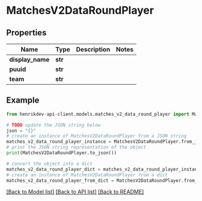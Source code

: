 # MatchesV2DataRoundPlayer


## Properties

Name | Type | Description | Notes
------------ | ------------- | ------------- | -------------
**display_name** | **str** |  | 
**puuid** | **str** |  | 
**team** | **str** |  | 

## Example

```python
from henrikdev-api-client.models.matches_v2_data_round_player import MatchesV2DataRoundPlayer

# TODO update the JSON string below
json = "{}"
# create an instance of MatchesV2DataRoundPlayer from a JSON string
matches_v2_data_round_player_instance = MatchesV2DataRoundPlayer.from_json(json)
# print the JSON string representation of the object
print(MatchesV2DataRoundPlayer.to_json())

# convert the object into a dict
matches_v2_data_round_player_dict = matches_v2_data_round_player_instance.to_dict()
# create an instance of MatchesV2DataRoundPlayer from a dict
matches_v2_data_round_player_from_dict = MatchesV2DataRoundPlayer.from_dict(matches_v2_data_round_player_dict)
```
[[Back to Model list]](../README.md#documentation-for-models) [[Back to API list]](../README.md#documentation-for-api-endpoints) [[Back to README]](../README.md)


